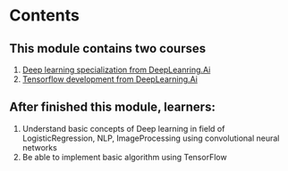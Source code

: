 # Contents
## This module contains two courses
1. [Deep learning specialization from DeepLeanring.Ai]()
2. [Tensorflow development from DeepLearning.Ai]()

## After finished this module, learners:
1. Understand basic concepts of Deep learning in field of LogisticRegression, NLP, ImageProcessing using convolutional neural networks
2. Be able to implement basic algorithm using TensorFlow
